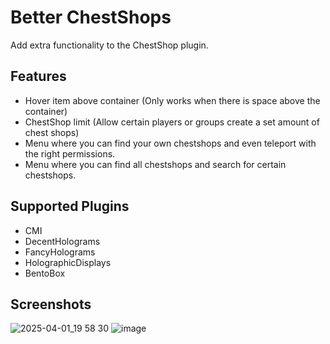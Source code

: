 # Better ChestShops

Add extra functionality to the ChestShop plugin.

## Features
* Hover item above container (Only works when there is space above the container)
* ChestShop limit (Allow certain players or groups create a set amount of chest shops)
* Menu where you can find your own chestshops and even teleport with the right permissions.
* Menu where you can find all chestshops and search for certain chestshops.

## Supported Plugins
* CMI
* DecentHolograms
* FancyHolograms
* HolographicDisplays
* BentoBox

## Screenshots

![2025-04-01_19 58 30](https://github.com/user-attachments/assets/2be33c6c-f976-4eca-b98c-a6490c643949)
![image](https://github.com/user-attachments/assets/396969a2-f589-4b22-bc48-d5357cb31cc1)
